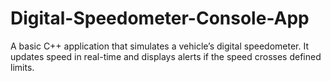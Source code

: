 # Digital-Speedometer-Console-App
A basic C++ application that simulates a vehicle’s digital speedometer. It updates speed in real-time and displays alerts if the speed crosses defined limits.

